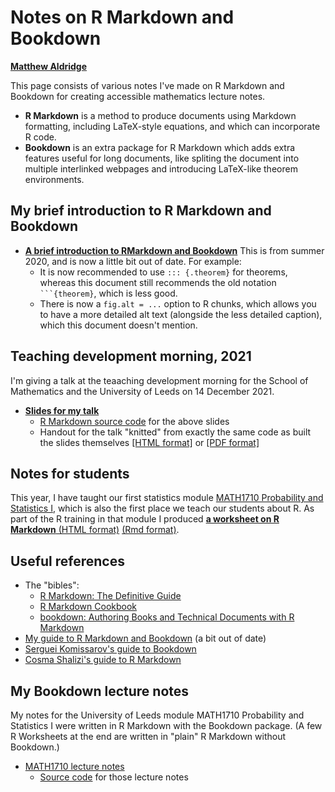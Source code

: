 # Notes on R Markdown and Bookdown

**[Matthew Aldridge](https://mpaldridge.github.io)**

This page consists of various notes I've made on R Markdown and Bookdown for creating accessible mathematics lecture notes.

- **R Markdown** is a method to produce documents using Markdown formatting, including LaTeX-style equations, and which can incorporate R code.
- **Bookdown** is an extra package for R Markdown which adds extra features useful for long documents, like spliting the document into multiple interlinked webpages and introducing LaTeX-like theorem environments.

## My  brief introduction to R Markdown and Bookdown

* **[A brief introduction to RMarkdown and Bookdown](https://mpaldridge.github.io/rmarkdown-bookdown/)** This is from summer 2020, and is now a little bit out of date. For example:
   - It is now recommended to use `::: {.theorem}` for theorems, whereas this document still recommends the old notation <code>```{theorem}</code>, which is less good.
   - There is now a `fig.alt = ...` option to R chunks, which allows you to have a more detailed alt text (alongside the less detailed caption), which this document doesn't mention.

## Teaching development morning, 2021

I'm giving a talk at the teaaching development morning for the School of Mathematics and the University of Leeds on 14 December 2021.

* **[Slides for my talk](rmarkdown-slides.html)**
  * [R Markdown source code](https://github.com/mpaldridge/rmarkdown/blob/main/rmarkdown-slides.Rmd) for the above slides
  * Handout for the talk "knitted" from exactly the same code as built the slides themselves [[HTML format]](rmarkdown-handout.html) or [[PDF format]](rmarkdown-handout.pdf)

## Notes for students

This year, I have taught our first statistics module [MATH1710 Probability and Statistics I](https://mpaldridge.github.io/math1710), which is also the first place we teach our students about R. As part of the R training in that module I produced [**a worksheet on R Markdown** (HTML format)](https://mpaldridge.github.io/math1710/R6.html) [(Rmd format)](https://mpaldridge.github.io/math1710/R6.Rmd). 

## Useful references

- The "bibles":
  - [R Markdown: The Definitive Guide](https://bookdown.org/yihui/rmarkdown/)
  - [R Markdown Cookbook](https://bookdown.org/yihui/rmarkdown-cookbook/)
  - [bookdown: Authoring Books and Technical Documents with R Markdown](https://bookdown.org/yihui/bookdown/)
- [My guide to R Markdown and Bookdown](https://mpaldridge.github.io/rmarkdown-bookdown/) (a bit out of date)
- [Serguei Komissarov's guide to Bookdown](https://minerva.leeds.ac.uk/bbcswebdav/courses/201920_5685_MATH2620/BB-Guide/index.html)
- [Cosma Shalizi's guide to R Markdown](http://www.stat.cmu.edu/~cshalizi/rmarkdown/)

## My Bookdown lecture notes

My notes for the University of Leeds module MATH1710 Probability and Statistics I were written in R Markdown with the Bookdown package. (A few R Worksheets at the end are written in "plain" R Markdown without Bookdown.)

- [MATH1710 lecture notes](https://mpaldridge.github.io/math1710/index.html)
  - [Source code](https://github.com/mpaldridge/math1710) for those lecture notes

